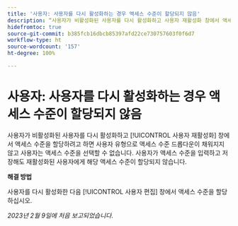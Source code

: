 ```yaml
---
title: '사용자: 사용자를 다시 활성화하는 경우 액세스 수준이 할당되지 않음'
description: “사용자가 비활성화된 사용자를 다시 활성화하고 사용자 재활성화 창에서 액세스 수준을 할당하려고 하면 사용자 유형으로 액세스 수준 드롭다운이 채워지지 않고 사용자는 액세스 수준을 선택할 수 없습니다. 사용자가 액세스 수준을 입력하고 저장해도 재활성화된 사용자에게 해당 액세스 수준이 할당되지 않습니다.”
hidefromtoc: true
source-git-commit: b385fcb16dbcb85397afd22ce730757603f0f6d7
workflow-type: ht
source-wordcount: '157'
ht-degree: 100%

---
```



# 사용자: 사용자를 다시 활성화하는 경우 액세스 수준이 할당되지 않음

사용자가 비활성화된 사용자를 다시 활성화하고 [!UICONTROL 사용자 재활성화] 창에서 액세스 수준을 할당하려고 하면 사용자 유형으로 액세스 수준 드롭다운이 채워지지 않고 사용자는 액세스 수준을 선택할 수 없습니다. 사용자가 액세스 수준을 입력하고 저장해도 재활성화된 사용자에게 해당 액세스 수준이 할당되지 않습니다.

**해결 방법**

사용자를 다시 활성화한 다음 [!UICONTROL 사용자 편집] 창에서 액세스 수준을 할당하십시오.

_2023년 2월 9일에 처음 보고되었습니다._

